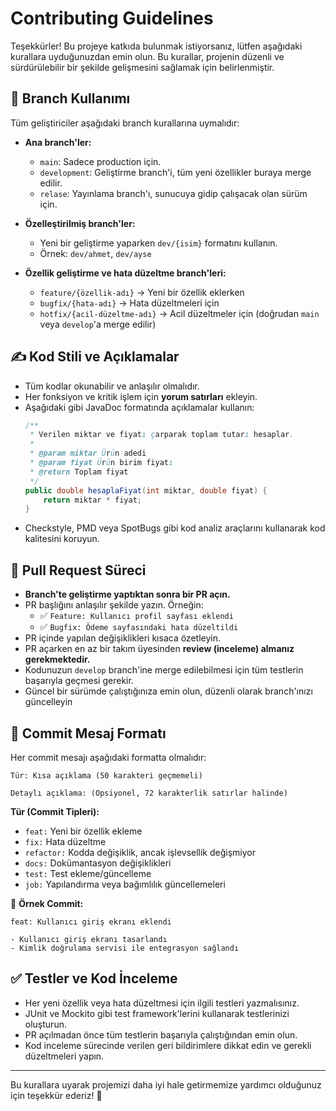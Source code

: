 # Contributing Guidelines

Teşekkürler! Bu projeye katkıda bulunmak istiyorsanız, lütfen aşağıdaki kurallara uyduğunuzdan emin olun. Bu kurallar, projenin düzenli ve sürdürülebilir bir şekilde gelişmesini sağlamak için belirlenmiştir.

## 🚀 Branch Kullanımı

Tüm geliştiriciler aşağıdaki branch kurallarına uymalıdır:

- **Ana branch'ler:**
    - `main`: Sadece production için.
    - `development`: Geliştirme branch'i, tüm yeni özellikler buraya merge edilir.
    - `relase`: Yayınlama branch'ı, sunucuya gidip çalışacak olan sürüm için.

- **Özelleştirilmiş branch'ler:**
    - Yeni bir geliştirme yaparken `dev/{isim}` formatını kullanın.
    - Örnek: `dev/ahmet`, `dev/ayse`

- **Özellik geliştirme ve hata düzeltme branch'leri:**
    - `feature/{özellik-adı}` → Yeni bir özellik eklerken
    - `bugfix/{hata-adı}` → Hata düzeltmeleri için
    - `hotfix/{acil-düzeltme-adı}` → Acil düzeltmeler için (doğrudan `main` veya `develop`'a merge edilir)

## ✍️ Kod Stili ve Açıklamalar

- Tüm kodlar okunabilir ve anlaşılır olmalıdır.
- Her fonksiyon ve kritik işlem için **yorum satırları** ekleyin.
- Aşağıdaki gibi JavaDoc formatında açıklamalar kullanın:
  ```java
  /**
   * Verilen miktar ve fiyatı çarparak toplam tutarı hesaplar.
   * 
   * @param miktar Ürün adedi
   * @param fiyat Ürün birim fiyatı
   * @return Toplam fiyat
   */
  public double hesaplaFiyat(int miktar, double fiyat) {
      return miktar * fiyat;
  }
  ```
- Checkstyle, PMD veya SpotBugs gibi kod analiz araçlarını kullanarak kod kalitesini koruyun.

## 🔄 Pull Request Süreci

- **Branch'te geliştirme yaptıktan sonra bir PR açın.**
- PR başlığını anlaşılır şekilde yazın. Örneğin:
    - ✅ `Feature: Kullanıcı profil sayfası eklendi`
    - ✅ `Bugfix: Ödeme sayfasındaki hata düzeltildi`
- PR içinde yapılan değişiklikleri kısaca özetleyin.
- PR açarken en az bir takım üyesinden **review (inceleme) almanız gerekmektedir.**
- Kodunuzun `develop` branch'ine merge edilebilmesi için tüm testlerin başarıyla geçmesi gerekir.
- Güncel bir sürümde çalıştığınıza emin olun, düzenli olarak branch'ınızı güncelleyin

## 📜 Commit Mesaj Formatı

Her commit mesajı aşağıdaki formatta olmalıdır:

```
Tür: Kısa açıklama (50 karakteri geçmemeli)

Detaylı açıklama: (Opsiyonel, 72 karakterlik satırlar halinde)
```

**Tür (Commit Tipleri):**
- `feat:` Yeni bir özellik ekleme
- `fix:` Hata düzeltme
- `refactor:` Kodda değişiklik, ancak işlevsellik değişmiyor
- `docs:` Dokümantasyon değişiklikleri
- `test:` Test ekleme/güncelleme
- `job:` Yapılandırma veya bağımlılık güncellemeleri

📌 **Örnek Commit:**
```
feat: Kullanıcı giriş ekranı eklendi

- Kullanıcı giriş ekranı tasarlandı
- Kimlik doğrulama servisi ile entegrasyon sağlandı
```

## ✅ Testler ve Kod İnceleme

- Her yeni özellik veya hata düzeltmesi için ilgili testleri yazmalısınız.
- JUnit ve Mockito gibi test framework'lerini kullanarak testlerinizi oluşturun.
- PR açılmadan önce tüm testlerin başarıyla çalıştığından emin olun.
- Kod inceleme sürecinde verilen geri bildirimlere dikkat edin ve gerekli düzeltmeleri yapın.

---

Bu kurallara uyarak projemizi daha iyi hale getirmemize yardımcı olduğunuz için teşekkür ederiz! 🚀

